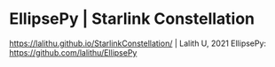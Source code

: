 # EllipsePy | Starlink Constellation

https://lalithu.github.io/StarlinkConstellation/ | Lalith U, 2021
EllipsePy: https://github.com/lalithu/EllipsePy
